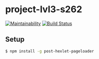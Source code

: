# project-lvl3-s262

[![Maintainability](https://api.codeclimate.com/v1/badges/41df45b1443708c46bf9/maintainability)](https://codeclimate.com/github/igorpost92/project-lvl3-s262/maintainability)
[![Build Status](https://travis-ci.org/igorpost92/project-lvl3-s262.svg?branch=master)](https://travis-ci.org/igorpost92/project-lvl3-s262)


## Setup

```sh
$ npm install -g post-hexlet-pageloader
```